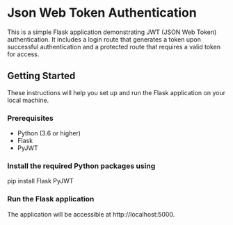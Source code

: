 # Json Web Token Authentication
This is a simple Flask application demonstrating JWT (JSON Web Token) authentication. It includes a login route that generates a token upon successful authentication and a protected route that requires a valid token for access.

## Getting Started

These instructions will help you set up and run the Flask application on your local machine.

### Prerequisites

- Python (3.6 or higher)
- Flask
- PyJWT

### Install the required Python packages using
pip install Flask PyJWT

### Run the Flask application
The application will be accessible at http://localhost:5000.
